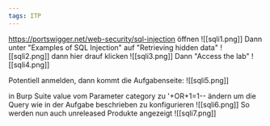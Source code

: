 ```yaml
---
tags: ITP
---
```

https://portswigger.net/web-security/sql-injection öffnen
![[sqli1.png]]
 Dann unter "Examples of SQL Injection" auf "Retrieving hidden data"
 ![[sqli2.png]]
dann hier drauf klicken
![[sqli3.png]]
Dann "Access the lab"
![[sqli4.png]]

Potentiell anmelden, dann kommt die Aufgabenseite:
![[sqli5.png]]


in Burp Suite value vom Parameter category zu '+OR+1=1-- ändern um die Query wie in der Aufgabe beschrieben zu konfigurieren
![[sqli6.png]]
So werden nun auch unreleased Produkte angezeigt
![[sqli7.png]]
